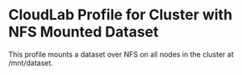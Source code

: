 # CloudLab Profile for Cluster with NFS Mounted Dataset #
This profile mounts a dataset over NFS on all nodes in the cluster at
/mnt/dataset.
